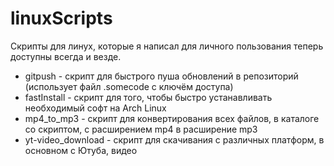 # linuxScripts
Скрипты для линух, которые я написал для личного пользования теперь доступны всегда и везде.
* gitpush     - скрипт для быстрого пуша обновлений в репозиторий (использует файл .somecode с ключём доступа)
* fastInstall - скрипт для того, чтобы быстро устанавливать необходимый софт на Arch Linux
* mp4_to_mp3  - скрипт для конвертирования всех файлов, в каталоге со скриптом, с расширением mp4 в расширение mp3
* yt-video_download - скрипт для скачивания с различных платформ, в основном с Ютуба, видео
